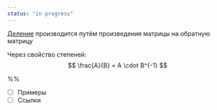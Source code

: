 ```yaml
---
status: "in progress"
---
```



[Деление](https://studfile.net/preview/9725999/page:2/) производится путём произведения матрицы на обратную матрицу

Через свойство степеней:
$$
\frac{A}{B} = A \cdot B^{-1}
$$

%%
- [ ] Примеры
- [ ] Ссылки